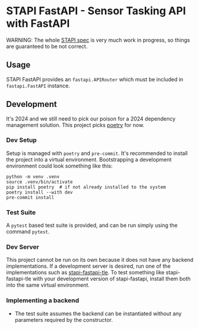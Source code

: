# STAPI FastAPI - Sensor Tasking API with FastAPI

WARNING: The whole [STAPI spec](https://github.com/stapi-spec/stapi-spec) is
very much work in progress, so things are guaranteed to be not correct.

## Usage

STAPI FastAPI provides an `fastapi.APIRouter` which must be included in
`fastapi.FastAPI` instance.

## Development

It's 2024 and we still need to pick our poison for a 2024 dependency management
solution. This project picks [poetry][poetry] for now.

### Dev Setup

Setup is managed with `poetry` and `pre-commit`. It's recommended to install
the project into a virtual environment. Bootstrapping a development environment
could look something like this:

```commandline
python -m venv .venv
source .venv/bin/activate
pip install poetry  # if not already installed to the system
poetry install --with dev
pre-commit install
```

### Test Suite

A `pytest` based test suite is provided, and can be run simply using the
command `pytest`.

### Dev Server

This project cannot be run on its own because it does not have any backend
implementations. If a development server is desired, run one of the
implementations such as
[stapi-fastapi-tle](https://github.com/stapi-spec/stapi-fastapi-tle). To test
something like stapi-fastapi-tle with your development version of
stapi-fastapi, install them both into the same virtual environment.

### Implementing a backend

- The test suite assumes the backend can be instantiated without any parameters
  required by the constructor.

[poetry]: https://python-poetry.org/
